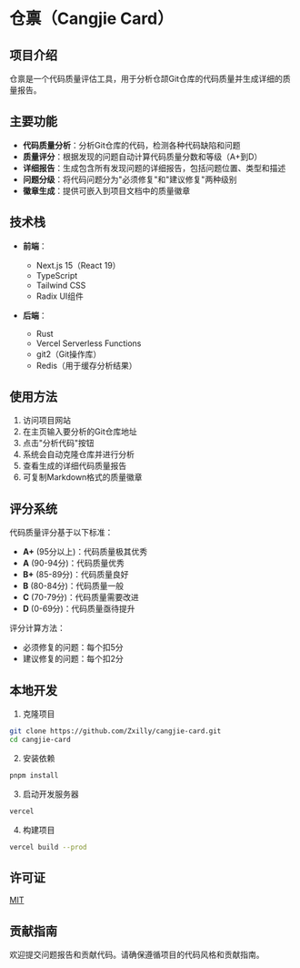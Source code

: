 # 仓禀（Cangjie Card）

## 项目介绍

仓禀是一个代码质量评估工具，用于分析仓颉Git仓库的代码质量并生成详细的质量报告。

## 主要功能

- **代码质量分析**：分析Git仓库的代码，检测各种代码缺陷和问题
- **质量评分**：根据发现的问题自动计算代码质量分数和等级（A+到D）
- **详细报告**：生成包含所有发现问题的详细报告，包括问题位置、类型和描述
- **问题分级**：将代码问题分为"必须修复"和"建议修复"两种级别
- **徽章生成**：提供可嵌入到项目文档中的质量徽章

## 技术栈

- **前端**：
  - Next.js 15（React 19）
  - TypeScript
  - Tailwind CSS
  - Radix UI组件

- **后端**：
  - Rust
  - Vercel Serverless Functions
  - git2（Git操作库）
  - Redis（用于缓存分析结果）

## 使用方法

1. 访问项目网站
2. 在主页输入要分析的Git仓库地址
3. 点击"分析代码"按钮
4. 系统会自动克隆仓库并进行分析
5. 查看生成的详细代码质量报告
6. 可复制Markdown格式的质量徽章

## 评分系统

代码质量评分基于以下标准：

- **A+** (95分以上)：代码质量极其优秀
- **A** (90-94分)：代码质量优秀
- **B+** (85-89分)：代码质量良好
- **B** (80-84分)：代码质量一般
- **C** (70-79分)：代码质量需要改进
- **D** (0-69分)：代码质量亟待提升

评分计算方法：
- 必须修复的问题：每个扣5分
- 建议修复的问题：每个扣2分

## 本地开发

1. 克隆项目
```bash
git clone https://github.com/Zxilly/cangjie-card.git
cd cangjie-card
```

2. 安装依赖
```bash
pnpm install
```

3. 启动开发服务器
```bash
vercel
```

4. 构建项目
```bash
vercel build --prod
```

## 许可证

[MIT](LICENSE)

## 贡献指南

欢迎提交问题报告和贡献代码。请确保遵循项目的代码风格和贡献指南。
